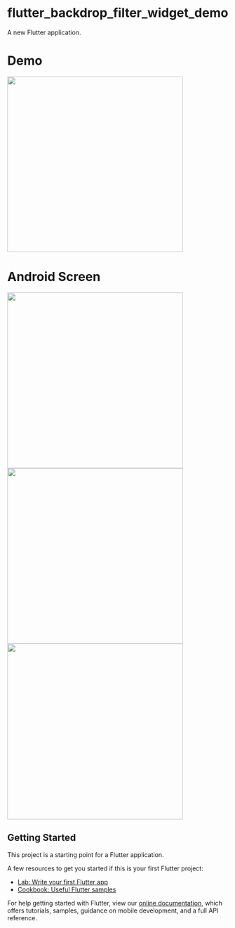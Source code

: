 # flutter_backdrop_filter_widget_demo

A new Flutter application.

# Demo
<img src="https://user-images.githubusercontent.com/59611415/115420514-d1573400-a218-11eb-9331-89e8d6ef58a8.gif" height =400>

# Android Screen
<img height="400px" src="https://user-images.githubusercontent.com/59611415/115420735-02376900-a219-11eb-986c-40a86c5015bb.png"> <img height="400px" src="https://user-images.githubusercontent.com/59611415/115421041-44f94100-a219-11eb-9ae3-db68b2e2ef08.png"> <img height="400px" src="https://user-images.githubusercontent.com/59611415/115421361-80940b00-a219-11eb-885e-b418c1be13c2.png">


## Getting Started

This project is a starting point for a Flutter application.

A few resources to get you started if this is your first Flutter project:

- [Lab: Write your first Flutter app](https://flutter.dev/docs/get-started/codelab)
- [Cookbook: Useful Flutter samples](https://flutter.dev/docs/cookbook)

For help getting started with Flutter, view our
[online documentation](https://flutter.dev/docs), which offers tutorials,
samples, guidance on mobile development, and a full API reference.
